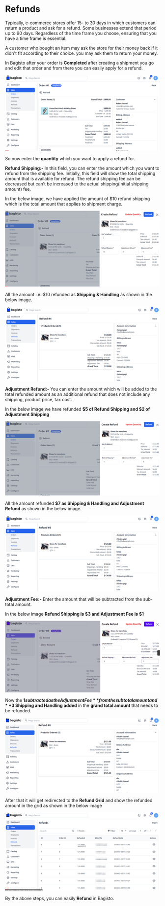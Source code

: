 # Refunds

Typically, e-commerce stores offer 15- to 30 days in which customers can return a product and ask for a refund. Some businesses extend that period up to 90 days. Regardless of the time frame you choose, ensuring that you have a time frame is essential.

A customer who bought an item may ask the store for their money back if it didn't fit according to their choice. you may ask them to return your money.

In Bagisto after your order is **Completed** after creating a shipment you go and edit that order and from there you can easily apply for a refund.

   ![Refund](../../assets/2.1.0/images/orders/refund.png)

So now enter the **quantity** which you want to apply a refund for.

**Refund Shipping:-**  In this field, you can enter the amount which you want to refund from the shipping fee. Initially, this field will show the total shipping amount that is available for refund.
The refund shipping fee can be decreased but can’t be increased to the actual shipping(initial shipping amount) fee.

In the below image, we have applied the amount of $10 refund shipping which is the total amount that applies to shipment charge.

 ![Refund](../../assets/2.1.0/images/orders/refundShipping.png)

All the amount i.e. $10 refunded as **Shipping & Handling** as shown in the below image.

 ![Refund](../../assets/2.1.0/images/orders/refundShipped.png)


**Adjustment Refund:-** You can enter the amount which will be added to the total refunded amount as an additional refund that does not include any shipping, product price, tax cost.

In the below image we have refunded **$5 of Refund Shipping and $2 of Adjustment Shipping**

 ![Refund](../../assets/2.1.0/images/orders/adjust.png)

All the amount refunded **$7 as Shipping & Handling and Adjustment Refund** as shown in the below image. 

 ![Refund](../../assets/2.1.0/images/orders/adjustRefund.png)

**Adjustment Fee:-** Enter the amount that will be subtracted from the sub-total amount.

 In the below image **Refund Shipping is $3 and Adjustment Fee is $1**

 ![Refund](../../assets/2.1.0/images/orders/adjustFee.png) 

Now the **$1 subtracted as the Adjustment Fee** from the subtotal amount and **$3 Shipping and Handling added** in the **grand total amount** that needs to be refunded.

 ![Refund](../../assets/2.1.0/images/orders/adjustfeeRefund.png) 

After that it will get redirected to the **Refund Grid** and show the refunded amount in the grid as shown in the below image

![Refund Grid](../../assets/2.1.0/images/orders/refundGrid.png)

By the above steps, you can easily **Refund** in Bagisto.  

